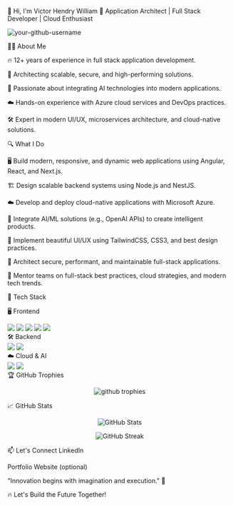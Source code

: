 👋 Hi, I'm Victor Hendry William
🚀 Application Architect | Full Stack Developer | Cloud Enthusiast
<p align="left"> <img src="https://komarev.com/ghpvc/?username=your-github-username&label=Profile%20views&color=0e75b6&style=flat" alt="your-github-username" /> </p>

👨‍💻 About Me

🔥 12+ years of experience in full stack application development.

🧠 Architecting scalable, secure, and high-performing solutions.

🤖 Passionate about integrating AI technologies into modern applications.

☁️ Hands-on experience with Azure cloud services and DevOps practices.

🛠️ Expert in modern UI/UX, microservices architecture, and cloud-native solutions.


🔍 What I Do

🖥️ Build modern, responsive, and dynamic web applications using Angular, React, and Next.js.

🏗️ Design scalable backend systems using Node.js and NestJS.

☁️ Develop and deploy cloud-native applications with Microsoft Azure.

🤖 Integrate AI/ML solutions (e.g., OpenAI APIs) to create intelligent products.

🎨 Implement beautiful UI/UX using TailwindCSS, CSS3, and best design practices.

🔐 Architect secure, performant, and maintainable full-stack applications.

🚀 Mentor teams on full-stack best practices, cloud strategies, and modern tech trends.

💼 Tech Stack

🖥️ Frontend
<div> <img src="https://img.shields.io/badge/Angular-DD0031?style=for-the-badge&logo=angular&logoColor=white" /> <img src="https://img.shields.io/badge/React-61DAFB?style=for-the-badge&logo=react&logoColor=black" /> <img src="https://img.shields.io/badge/Next.js-000000?style=for-the-badge&logo=nextdotjs&logoColor=white" /> <img src="https://img.shields.io/badge/Tailwind_CSS-38B2AC?style=for-the-badge&logo=tailwind-css&logoColor=white" /> <img src="https://img.shields.io/badge/CSS3-1572B6?style=for-the-badge&logo=css3&logoColor=white" /> </div>
🛠️ Backend
<div> <img src="https://img.shields.io/badge/Node.js-339933?style=for-the-badge&logo=node.js&logoColor=white" /> <img src="https://img.shields.io/badge/NestJS-E0234E?style=for-the-badge&logo=nestjs&logoColor=white" /> </div>
☁️ Cloud & AI
<div> <img src="https://img.shields.io/badge/Microsoft_Azure-0078D4?style=for-the-badge&logo=microsoft-azure&logoColor=white" /> <img src="https://img.shields.io/badge/OpenAI-412991?style=for-the-badge&logo=openai&logoColor=white" /> </div>
🏆 GitHub Trophies
<p align="center"> <img src="https://github-profile-trophy.vercel.app/?username=your-github-username&theme=radical&no-frame=true&no-bg=true&margin-w=4" alt="github trophies" /> </p>
📈 GitHub Stats
<p align="center"> <img src="https://github-readme-stats.vercel.app/api?username=your-github-username&show_icons=true&theme=radical" alt="GitHub Stats" /> </p> <p align="center"> <img src="https://github-readme-streak-stats.herokuapp.com/?user=your-github-username&theme=radical" alt="GitHub Streak" /> </p>
📫 Let's Connect
LinkedIn

Portfolio Website (optional)

"Innovation begins with imagination and execution." 🚀

🔥 Let's Build the Future Together!
